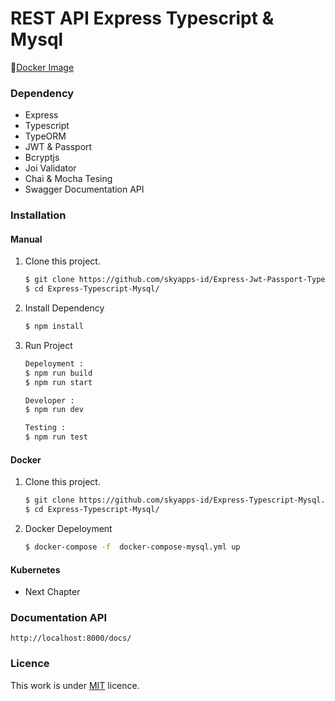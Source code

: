# REST API Express Typescript & Mysql

🚢[Docker Image](https://hub.docker.com/repository/docker/rootduck/express-api)

### Dependency 
- Express
- Typescript
- TypeORM
- JWT & Passport
- Bcryptjs
- Joi Validator
- Chai & Mocha Tesing
- Swagger Documentation API

### Installation

#### Manual
1. Clone this project.
   
    ```sh
    $ git clone https://github.com/skyapps-id/Express-Jwt-Passport-Typescript-Mysql.git 
    $ cd Express-Typescript-Mysql/
    ```

2. Install Dependency
   
    ```sh
    $ npm install 
    ```

3. Run Project
   
    ```sh
    Depeloyment :
    $ npm run build
    $ npm run start

    Developer :
    $ npm run dev

    Testing :
    $ npm run test 
    ```
#### Docker
1. Clone this project.
   
    ```sh
    $ git clone https://github.com/skyapps-id/Express-Typescript-Mysql.git 
    $ cd Express-Typescript-Mysql/
    ```
2. Docker Depeloyment

    ```sh
    $ docker-compose -f  docker-compose-mysql.yml up
    ```
#### Kubernetes
- Next Chapter


### Documentation API
``http://localhost:8000/docs/``

### Licence

This work is under [MIT](LICENCE) licence.
